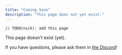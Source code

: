 ```yaml
---
title: "Coming Soon"
description: "This page does not yet exist."
---
```


```
// TODO(nick): add this page
```

This page doesn't exist (yet).

If you have questions, please ask them in [the Discord](https://discord.gg/KpNYB2F42a)!
